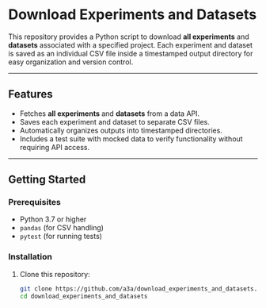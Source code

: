 # Download Experiments and Datasets

This repository provides a Python script to download **all experiments** and **datasets** associated with a specified project. Each experiment and dataset is saved as an individual CSV file inside a timestamped output directory for easy organization and version control.

---

## Features

- Fetches **all experiments** and **datasets** from a data API.
- Saves each experiment and dataset to separate CSV files.
- Automatically organizes outputs into timestamped directories.
- Includes a test suite with mocked data to verify functionality without requiring API access.

---

## Getting Started

### Prerequisites

- Python 3.7 or higher
- `pandas` (for CSV handling)
- `pytest` (for running tests)

### Installation

1. Clone this repository:

   ```bash
   git clone https://github.com/a3a/download_experiments_and_datasets.git
   cd download_experiments_and_datasets

